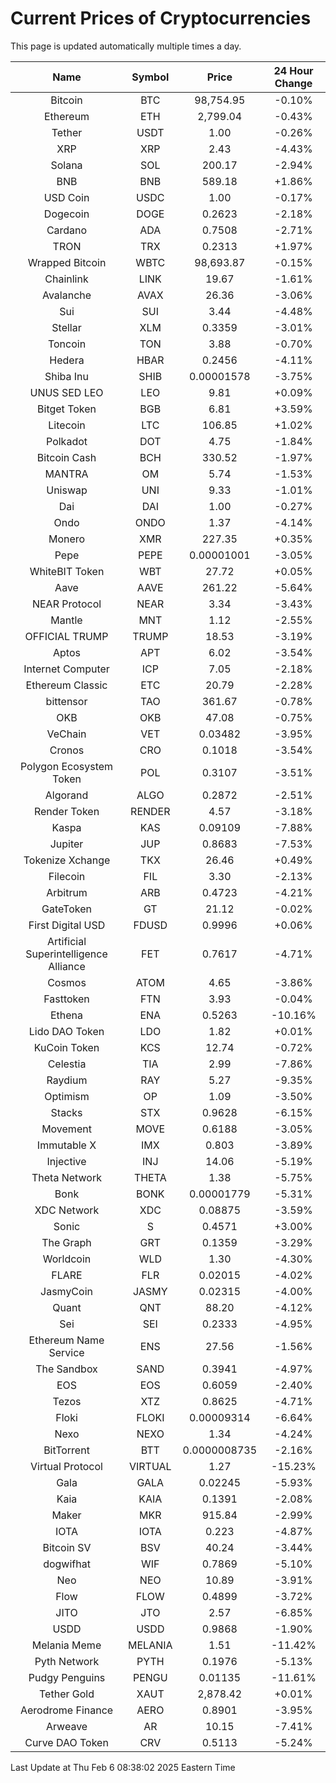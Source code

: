 # Current Prices of Cryptocurrencies
This page is updated automatically multiple times a day.

| Name | Symbol | Price | 24 Hour Change |
| :---: |:---:| :---: | :---: |
| Bitcoin | BTC | 98,754.95 | -0.10% |
| Ethereum | ETH | 2,799.04 | -0.43% |
| Tether | USDT | 1.00 | -0.26% |
| XRP | XRP | 2.43 | -4.43% |
| Solana | SOL | 200.17 | -2.94% |
| BNB | BNB | 589.18 | +1.86% |
| USD Coin | USDC | 1.00 | -0.17% |
| Dogecoin | DOGE | 0.2623 | -2.18% |
| Cardano | ADA | 0.7508 | -2.71% |
| TRON | TRX | 0.2313 | +1.97% |
| Wrapped Bitcoin | WBTC | 98,693.87 | -0.15% |
| Chainlink | LINK | 19.67 | -1.61% |
| Avalanche | AVAX | 26.36 | -3.06% |
| Sui | SUI | 3.44 | -4.48% |
| Stellar | XLM | 0.3359 | -3.01% |
| Toncoin | TON | 3.88 | -0.70% |
| Hedera | HBAR | 0.2456 | -4.11% |
| Shiba Inu | SHIB | 0.00001578 | -3.75% |
| UNUS SED LEO | LEO | 9.81 | +0.09% |
| Bitget Token | BGB | 6.81 | +3.59% |
| Litecoin | LTC | 106.85 | +1.02% |
| Polkadot | DOT | 4.75 | -1.84% |
| Bitcoin Cash | BCH | 330.52 | -1.97% |
| MANTRA | OM | 5.74 | -1.53% |
| Uniswap | UNI | 9.33 | -1.01% |
| Dai | DAI | 1.00 | -0.27% |
| Ondo | ONDO | 1.37 | -4.14% |
| Monero | XMR | 227.35 | +0.35% |
| Pepe | PEPE | 0.00001001 | -3.05% |
| WhiteBIT Token | WBT | 27.72 | +0.05% |
| Aave | AAVE | 261.22 | -5.64% |
| NEAR Protocol | NEAR | 3.34 | -3.43% |
| Mantle | MNT | 1.12 | -2.55% |
| OFFICIAL TRUMP | TRUMP | 18.53 | -3.19% |
| Aptos | APT | 6.02 | -3.54% |
| Internet Computer | ICP | 7.05 | -2.18% |
| Ethereum Classic | ETC | 20.79 | -2.28% |
| bittensor | TAO | 361.67 | -0.78% |
| OKB | OKB | 47.08 | -0.75% |
| VeChain | VET | 0.03482 | -3.95% |
| Cronos | CRO | 0.1018 | -3.54% |
| Polygon Ecosystem Token | POL | 0.3107 | -3.51% |
| Algorand | ALGO | 0.2872 | -2.51% |
| Render Token | RENDER | 4.57 | -3.18% |
| Kaspa | KAS | 0.09109 | -7.88% |
| Jupiter | JUP | 0.8683 | -7.53% |
| Tokenize Xchange | TKX | 26.46 | +0.49% |
| Filecoin | FIL | 3.30 | -2.13% |
| Arbitrum | ARB | 0.4723 | -4.21% |
| GateToken | GT | 21.12 | -0.02% |
| First Digital USD | FDUSD | 0.9996 | +0.06% |
| Artificial Superintelligence Alliance | FET | 0.7617 | -4.71% |
| Cosmos | ATOM | 4.65 | -3.86% |
| Fasttoken | FTN | 3.93 | -0.04% |
| Ethena | ENA | 0.5263 | -10.16% |
| Lido DAO Token | LDO | 1.82 | +0.01% |
| KuCoin Token | KCS | 12.74 | -0.72% |
| Celestia | TIA | 2.99 | -7.86% |
| Raydium | RAY | 5.27 | -9.35% |
| Optimism | OP | 1.09 | -3.50% |
| Stacks | STX | 0.9628 | -6.15% |
| Movement | MOVE | 0.6188 | -3.05% |
| Immutable X | IMX | 0.803 | -3.89% |
| Injective | INJ | 14.06 | -5.19% |
| Theta Network | THETA | 1.38 | -5.75% |
| Bonk | BONK | 0.00001779 | -5.31% |
| XDC Network | XDC | 0.08875 | -3.59% |
| Sonic | S | 0.4571 | +3.00% |
| The Graph | GRT | 0.1359 | -3.29% |
| Worldcoin | WLD | 1.30 | -4.30% |
| FLARE | FLR | 0.02015 | -4.02% |
| JasmyCoin | JASMY | 0.02315 | -4.00% |
| Quant | QNT | 88.20 | -4.12% |
| Sei | SEI | 0.2333 | -4.95% |
| Ethereum Name Service | ENS | 27.56 | -1.56% |
| The Sandbox | SAND | 0.3941 | -4.97% |
| EOS | EOS | 0.6059 | -2.40% |
| Tezos | XTZ | 0.8625 | -4.71% |
| Floki | FLOKI | 0.00009314 | -6.64% |
| Nexo | NEXO | 1.34 | -4.24% |
| BitTorrent | BTT | 0.0000008735 | -2.16% |
| Virtual Protocol | VIRTUAL | 1.27 | -15.23% |
| Gala | GALA | 0.02245 | -5.93% |
| Kaia | KAIA | 0.1391 | -2.08% |
| Maker | MKR | 915.84 | -2.99% |
| IOTA | IOTA | 0.223 | -4.87% |
| Bitcoin SV | BSV | 40.24 | -3.44% |
| dogwifhat | WIF | 0.7869 | -5.10% |
| Neo | NEO | 10.89 | -3.91% |
| Flow | FLOW | 0.4899 | -3.72% |
| JITO | JTO | 2.57 | -6.85% |
| USDD | USDD | 0.9868 | -1.90% |
| Melania Meme | MELANIA | 1.51 | -11.42% |
| Pyth Network | PYTH | 0.1976 | -5.13% |
| Pudgy Penguins | PENGU | 0.01135 | -11.61% |
| Tether Gold | XAUT | 2,878.42 | +0.01% |
| Aerodrome Finance | AERO | 0.8901 | -3.95% |
| Arweave | AR | 10.15 | -7.41% |
| Curve DAO Token | CRV | 0.5113 | -5.24% |

Last Update at Thu Feb  6 08:38:02 2025 Eastern Time